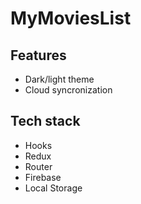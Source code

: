 # MyMoviesList

## Features

- Dark/light theme
- Cloud syncronization

## Tech stack
-   Hooks
-   Redux
-   Router
-   Firebase
-   Local Storage
